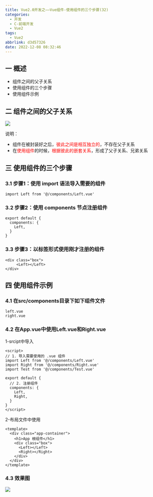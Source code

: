 ```yaml
---
title: Vue2.0开发之——Vue组件-使用组件的三个步骤(32)
categories:
  - 开发
  - C-前端开发
  - Vue2
tags:
  - Vue2
abbrlink: d3d57326
date: 2022-12-08 08:32:46
---
```

## 一 概述

* 组件之间的父子关系
* 使用组件的三个步骤
* 使用组件示例

<!--more-->

## 二 组件之间的父子关系

![][1]

说明：

* 组件在被封装好之后，<font color=red>彼此之间是相互独立的</font>，不存在父子关系
* 在<font color=red>使用组件</font>的时候，<font color=red>根据彼此的嵌套关系</font>，形成了父子关系、兄弟关系

## 三 使用组件的三个步骤

### 3.1 步骤1：使用 import 语法导入需要的组件

```
import Left from '@/components/Left.vue'
```

### 3.2 步骤2：使用 components 节点注册组件

```
export default {
  components: {
    Left,
  }
}
```

### 3.3  步骤3：以标签形式使用刚才注册的组件

```
<div class="box">
     <Left></Left>
</div>
```

## 四 使用组件示例

### 4.1 在src/components目录下如下组件文件

```
left.vue
right.vue
```

### 4.2 在App.vue中使用Left.vue和Right.vue

1-srcipt中导入

```
<script>
// 1. 导入需要使用的 .vue 组件
import Left from '@/components/Left.vue'
import Right from '@/components/Right.vue'
import Test from '@/components/Test.vue'

export default {
  // 2. 注册组件
  components: {
    Left,
    Right,
  }
}
</script>
```

2-布局文件中使用

```
<template>
  <div class="app-container">
    <h1>App 根组件</h1>
    <div class="box">
      <Left></Left>
      <Right></Right>
    </div>
  </div>
</template>
```

### 4.3 效果图
![][2]


[1]:https://jsd.onmicrosoft.cn/gh/PGzxc/CDN/blog-vue/vue02-32-component-relate.png
[2]:https://jsd.onmicrosoft.cn/gh/PGzxc/CDN/blog-vue/vue02-32-component-left-right.png